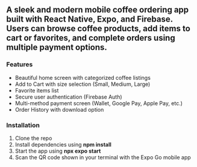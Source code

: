 ## A sleek and modern mobile coffee ordering app built with React Native, Expo, and Firebase. Users can browse coffee products, add items to cart or favorites, and complete orders using multiple payment options.

### Features

+ Beautiful home screen with categorized coffee listings
+ Add to Cart with size selection (Small, Medium, Large)
+ Favorite items list
+ Secure user authentication (Firebase Auth)
+ Multi-method payment screen (Wallet, Google Pay, Apple Pay, etc.)
+ Order History with download option

### Installation
1. Clone the repo
2. Install dependencies using **npm install**
3. Start the app using **npx expo start**
4. Scan the QR code shown in your terminal with the Expo Go mobile app
